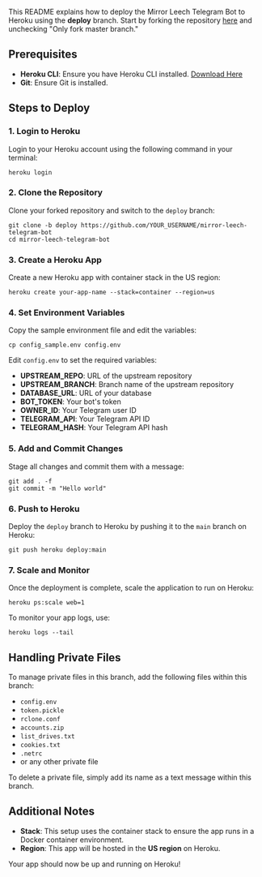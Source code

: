 <!DOCTYPE markdown>
<html>
<head>
</head>
<body>

<p>This README explains how to deploy the Mirror Leech Telegram Bot to Heroku using the <strong>deploy</strong> branch. Start by forking the repository <a href="https://github.com/zyradaex/mirror-leech-telegram-bot">here</a> and unchecking "Only fork master branch."</p>

<h2>Prerequisites</h2>
<ul>
  <li><strong>Heroku CLI</strong>: Ensure you have Heroku CLI installed. <a href="https://devcenter.heroku.com/articles/heroku-cli">Download Here</a></li>
  <li><strong>Git</strong>: Ensure Git is installed.</li>
</ul>

<h2>Steps to Deploy</h2>

<h3>1. Login to Heroku</h3>
<p>Login to your Heroku account using the following command in your terminal:</p>
<pre><code>heroku login</code></pre>

<h3>2. Clone the Repository</h3>
<p>Clone your forked repository and switch to the <code>deploy</code> branch:</p>
<pre><code>git clone -b deploy https://github.com/YOUR_USERNAME/mirror-leech-telegram-bot
cd mirror-leech-telegram-bot</code></pre>

<h3>3. Create a Heroku App</h3>
<p>Create a new Heroku app with container stack in the US region:</p>
<pre><code>heroku create your-app-name --stack=container --region=us</code></pre>

<h3>4. Set Environment Variables</h3>
<p>Copy the sample environment file and edit the variables:</p>
<pre><code>cp config_sample.env config.env</code></pre>
<p>Edit <code>config.env</code> to set the required variables:</p>
<ul>
  <li><strong>UPSTREAM_REPO</strong>: URL of the upstream repository</li>
  <li><strong>UPSTREAM_BRANCH</strong>: Branch name of the upstream repository</li>
  <li><strong>DATABASE_URL</strong>: URL of your database</li>
  <li><strong>BOT_TOKEN</strong>: Your bot's token</li>
  <li><strong>OWNER_ID</strong>: Your Telegram user ID</li>
  <li><strong>TELEGRAM_API</strong>: Your Telegram API ID</li>
  <li><strong>TELEGRAM_HASH</strong>: Your Telegram API hash</li>
</ul>

<h3>5. Add and Commit Changes</h3>
<p>Stage all changes and commit them with a message:</p>
<pre><code>git add . -f
git commit -m "Hello world"</code></pre>

<h3>6. Push to Heroku</h3>
<p>Deploy the <code>deploy</code> branch to Heroku by pushing it to the <code>main</code> branch on Heroku:</p>
<pre><code>git push heroku deploy:main</code></pre>

<h3>7. Scale and Monitor</h3>
<p>Once the deployment is complete, scale the application to run on Heroku:</p>
<pre><code>heroku ps:scale web=1</code></pre>

<p>To monitor your app logs, use:</p>
<pre><code>heroku logs --tail</code></pre>

<h2>Handling Private Files</h2>
<p>To manage private files in this branch, add the following files within this branch:</p>
<ul>
  <li><code>config.env</code></li>
  <li><code>token.pickle</code></li>
  <li><code>rclone.conf</code></li>
  <li><code>accounts.zip</code></li>
  <li><code>list_drives.txt</code></li>
  <li><code>cookies.txt</code></li>
  <li><code>.netrc</code></li>
  <li>or any other private file</li>
</ul>
<p>To delete a private file, simply add its name as a text message within this branch.</p>

<h2>Additional Notes</h2>
<ul>
  <li><strong>Stack</strong>: This setup uses the container stack to ensure the app runs in a Docker container environment.</li>
  <li><strong>Region</strong>: This app will be hosted in the <strong>US region</strong> on Heroku.</li>
</ul>

<p>Your app should now be up and running on Heroku!</p>

</body>
</html>